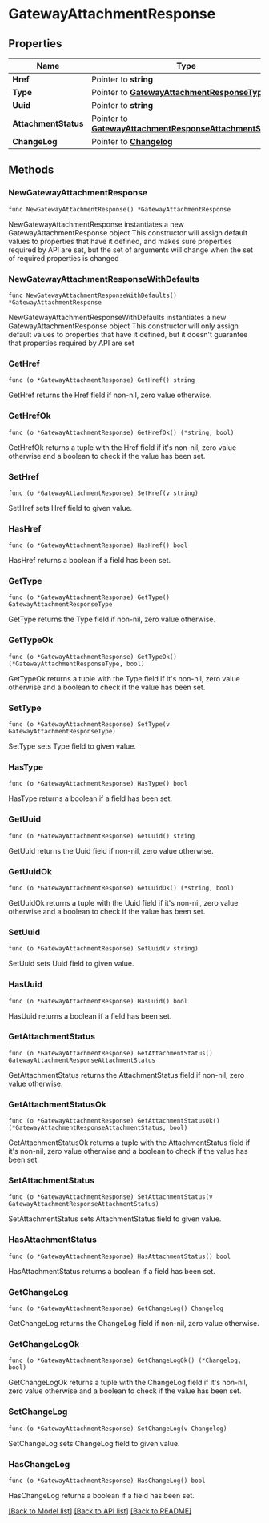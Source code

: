 # GatewayAttachmentResponse

## Properties

Name | Type | Description | Notes
------------ | ------------- | ------------- | -------------
**Href** | Pointer to **string** |  | [optional] 
**Type** | Pointer to [**GatewayAttachmentResponseType**](GatewayAttachmentResponseType.md) |  | [optional] 
**Uuid** | Pointer to **string** |  | [optional] 
**AttachmentStatus** | Pointer to [**GatewayAttachmentResponseAttachmentStatus**](GatewayAttachmentResponseAttachmentStatus.md) |  | [optional] 
**ChangeLog** | Pointer to [**Changelog**](Changelog.md) |  | [optional] 

## Methods

### NewGatewayAttachmentResponse

`func NewGatewayAttachmentResponse() *GatewayAttachmentResponse`

NewGatewayAttachmentResponse instantiates a new GatewayAttachmentResponse object
This constructor will assign default values to properties that have it defined,
and makes sure properties required by API are set, but the set of arguments
will change when the set of required properties is changed

### NewGatewayAttachmentResponseWithDefaults

`func NewGatewayAttachmentResponseWithDefaults() *GatewayAttachmentResponse`

NewGatewayAttachmentResponseWithDefaults instantiates a new GatewayAttachmentResponse object
This constructor will only assign default values to properties that have it defined,
but it doesn't guarantee that properties required by API are set

### GetHref

`func (o *GatewayAttachmentResponse) GetHref() string`

GetHref returns the Href field if non-nil, zero value otherwise.

### GetHrefOk

`func (o *GatewayAttachmentResponse) GetHrefOk() (*string, bool)`

GetHrefOk returns a tuple with the Href field if it's non-nil, zero value otherwise
and a boolean to check if the value has been set.

### SetHref

`func (o *GatewayAttachmentResponse) SetHref(v string)`

SetHref sets Href field to given value.

### HasHref

`func (o *GatewayAttachmentResponse) HasHref() bool`

HasHref returns a boolean if a field has been set.

### GetType

`func (o *GatewayAttachmentResponse) GetType() GatewayAttachmentResponseType`

GetType returns the Type field if non-nil, zero value otherwise.

### GetTypeOk

`func (o *GatewayAttachmentResponse) GetTypeOk() (*GatewayAttachmentResponseType, bool)`

GetTypeOk returns a tuple with the Type field if it's non-nil, zero value otherwise
and a boolean to check if the value has been set.

### SetType

`func (o *GatewayAttachmentResponse) SetType(v GatewayAttachmentResponseType)`

SetType sets Type field to given value.

### HasType

`func (o *GatewayAttachmentResponse) HasType() bool`

HasType returns a boolean if a field has been set.

### GetUuid

`func (o *GatewayAttachmentResponse) GetUuid() string`

GetUuid returns the Uuid field if non-nil, zero value otherwise.

### GetUuidOk

`func (o *GatewayAttachmentResponse) GetUuidOk() (*string, bool)`

GetUuidOk returns a tuple with the Uuid field if it's non-nil, zero value otherwise
and a boolean to check if the value has been set.

### SetUuid

`func (o *GatewayAttachmentResponse) SetUuid(v string)`

SetUuid sets Uuid field to given value.

### HasUuid

`func (o *GatewayAttachmentResponse) HasUuid() bool`

HasUuid returns a boolean if a field has been set.

### GetAttachmentStatus

`func (o *GatewayAttachmentResponse) GetAttachmentStatus() GatewayAttachmentResponseAttachmentStatus`

GetAttachmentStatus returns the AttachmentStatus field if non-nil, zero value otherwise.

### GetAttachmentStatusOk

`func (o *GatewayAttachmentResponse) GetAttachmentStatusOk() (*GatewayAttachmentResponseAttachmentStatus, bool)`

GetAttachmentStatusOk returns a tuple with the AttachmentStatus field if it's non-nil, zero value otherwise
and a boolean to check if the value has been set.

### SetAttachmentStatus

`func (o *GatewayAttachmentResponse) SetAttachmentStatus(v GatewayAttachmentResponseAttachmentStatus)`

SetAttachmentStatus sets AttachmentStatus field to given value.

### HasAttachmentStatus

`func (o *GatewayAttachmentResponse) HasAttachmentStatus() bool`

HasAttachmentStatus returns a boolean if a field has been set.

### GetChangeLog

`func (o *GatewayAttachmentResponse) GetChangeLog() Changelog`

GetChangeLog returns the ChangeLog field if non-nil, zero value otherwise.

### GetChangeLogOk

`func (o *GatewayAttachmentResponse) GetChangeLogOk() (*Changelog, bool)`

GetChangeLogOk returns a tuple with the ChangeLog field if it's non-nil, zero value otherwise
and a boolean to check if the value has been set.

### SetChangeLog

`func (o *GatewayAttachmentResponse) SetChangeLog(v Changelog)`

SetChangeLog sets ChangeLog field to given value.

### HasChangeLog

`func (o *GatewayAttachmentResponse) HasChangeLog() bool`

HasChangeLog returns a boolean if a field has been set.


[[Back to Model list]](../README.md#documentation-for-models) [[Back to API list]](../README.md#documentation-for-api-endpoints) [[Back to README]](../README.md)


